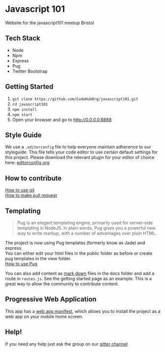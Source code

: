 # Javascript 101
Website for the javascript101 meetup Bristol

## Tech Stack
* Node
* Npm
* Express
* Pug
* Twitter Bootstrap

## Getting Started
1.  `git clone https://github.com/CodeHubOrg/javascript101.git`
2.  `cd javascript101`
2.  `npm install`
3.  `npm start`
4.  Open your browser and go to http://0.0.0.0:8888

## Style Guide
We use a `.editorconfig` file to help everyone maintain adherence to our styleguide. This file tells your code editor to use certain default settings for this project. Please download the relevant plugin for your editor of choice here: [editorconfig.org](http://editorconfig.org/#download)

## How to contribute
[How to use git](https://javascript101.gitbooks.io/guide/content/version_control.html)  
[How to make pull request](https://docs.google.com/presentation/d/12XPsgBkarJLA6I1UJd7HK1izUpQfX2Lt2gQq91z9XNQ/edit#slide=id.p)

## Templating
>Pug is an elegant templating engine, primarily used for server-side templating in NodeJS. In plain words, Pug gives you a powerful new way to write markup, with a number of advantages over plain HTML.

The project is now using Pug templates (formerly know as Jade) and express.  
You can either edit your html files in the public folder as before or create pug templates in the view folder.  
[How to use Pug](https://www.sitepoint.com/jade-tutorial-for-beginners/)

You can also add content as [mark down](https://github.com/adam-p/markdown-here/wiki/Markdown-Cheatsheet) files in the docs folder and add a route in ```routes.js```.  See the getting started page as an example.  This is a great way to allow the community to contribute content.

## Progressive Web Application
This app has a [web app manifest](https://developer.mozilla.org/en-US/docs/Web/Manifest), which allows you to install the project as a web app on your mobile home screen.

## Help!
If you need any help just ask the group on our [gitter channel](https://gitter.im/CodeHubOrg/discussions)
